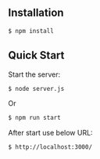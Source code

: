 ## Installation

```bash
$ npm install 
```

## Quick Start

Start the server:

```bash
$ node server.js
```
Or
```bash
$ npm run start
```
After start use below URL:
```bash
$ http://localhost:3000/
```
